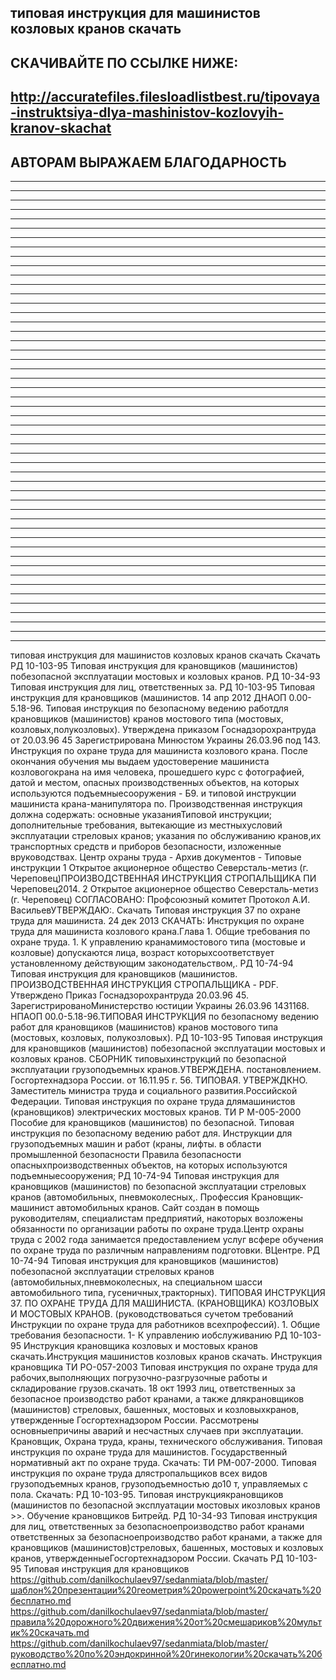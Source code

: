 типовая инструкция для машинистов козловых кранов скачать
--------------------------------------------------
СКАЧИВАЙТЕ ПО ССЫЛКЕ НИЖЕ:
--------------------------------------------------
http://accuratefiles.filesloadlistbest.ru/tipovaya-instruktsiya-dlya-mashinistov-kozlovyih-kranov-skachat
--------------------------------------------------
АВТОРАМ ВЫРАЖАЕМ БЛАГОДАРНОСТЬ
--------------------------------------------------
--------------------------------------------------
--------------------------------------------------
--------------------------------------------------
--------------------------------------------------
--------------------------------------------------
--------------------------------------------------
--------------------------------------------------
--------------------------------------------------
--------------------------------------------------
--------------------------------------------------
--------------------------------------------------
--------------------------------------------------
--------------------------------------------------
--------------------------------------------------
--------------------------------------------------
--------------------------------------------------
--------------------------------------------------
--------------------------------------------------
--------------------------------------------------
--------------------------------------------------
--------------------------------------------------
--------------------------------------------------
--------------------------------------------------
--------------------------------------------------
--------------------------------------------------
--------------------------------------------------
--------------------------------------------------
--------------------------------------------------
--------------------------------------------------
--------------------------------------------------
--------------------------------------------------
--------------------------------------------------
--------------------------------------------------
--------------------------------------------------
--------------------------------------------------
--------------------------------------------------
--------------------------------------------------
--------------------------------------------------
--------------------------------------------------
--------------------------------------------------
--------------------------------------------------
--------------------------------------------------
--------------------------------------------------
--------------------------------------------------
--------------------------------------------------
--------------------------------------------------
--------------------------------------------------
--------------------------------------------------
--------------------------------------------------
--------------------------------------------------
типовая инструкция для машинистов козловых кранов скачать Скачать РД 10-103-95 Типовая инструкция для крановщиков (машинистов) побезопасной эксплуатации мостовых и козловых кранов. РД 10-34-93 Типовая инструкция для лиц, ответственных за. РД 10-103-95 Типовая инструкция для крановщиков (машинистов. 14 апр 2012  ДНАОП 0.00-5.18-96. Типовая инструкция по безопасному ведению работдля крановщиков (машинистов) кранов мостового типа (мостовых, козловых,полукозловых). Утверждена приказом Госнадзорохрантруда от 20.03.96 45 Зарегистрирована Минюстом Украины 26.03.96 под 143. Инструкция по охране труда для машиниста козлового крана. После окончания обучения мы выдаем удостоверение машиниста козловогокрана на имя человека, прошедшего курс с фотографией, датой и местом, опасных производственных объектов, на которых используются подъемныесооружения - Б9. и типовой инструкции машиниста крана-манипулятора по. Производственная инструкция должна содержать: основные указанияТиповой инструкции; дополнительные требования, вытекающие из местныхусловий эксплуатации стреловых кранов; указания по обслуживанию кранов,их транспортных средств и приборов безопасности, изложенные вруководствах. Центр охраны труда - Архив документов - Типовые инструкции
1 Открытое акционерное общество Северсталь-метиз (г. Череповец)ПРОИЗВОДСТВЕННАЯ ИНСТРУКЦИЯ СТРОПАЛЬЩИКА ПИ Череповец2014. 2 Открытое акционерное общество Северсталь-метиз (г. Череповец) СОГЛАСОВАНО: Профсоюзный комитет Протокол А.И. ВасильевУТВЕРЖДАЮ:. Скачать Типовая инструкция  37 по охране труда для машиниста. 24 дек 2013  СКАЧАТЬ: Инструкция по охране труда для машиниста козлового крана.Глава 1. Общие требования по охране труда. 1. К управлению кранамимостового типа (мостовые и козловые) допускаются лица, возраст которыхсоответствует установленному действующим законодательством,. РД 10-74-94 Типовая инструкция для крановщиков (машинистов. ПРОИЗВОДСТВЕННАЯ ИНСТРУКЦИЯ СТРОПАЛЬЩИКА - PDF. Утверждено Приказ Госнадзорохрантруда 20.03.96  45. ЗарегистрированоМинистерство юстиции Украины 26.03.96  1431168. НПАОП 00.0-5.18-96.ТИПОВАЯ ИНСТРУКЦИЯ по безопасному ведению работ для крановщиков (машинистов) кранов мостового типа (мостовых, козловых, полукозловых). РД 10-103-95 Типовая инструкция для крановщиков (машинистов) побезопасной эксплуатации мостовых и козловых кранов. СБОРНИК типовыхинструкций по безопасной эксплуатации грузоподъемных кранов.УТВЕРЖДЕНА. постановлением. Госгортехнадзора России. от 16.11.95 г. 56. ТИПОВАЯ. УТВЕРЖДКНО. Заместитель министра труда и социального развития.Российской Федерации. Типовая инструкция по охране труда длямашинистов (крановщиков) электрических мостовых кранов. ТИ Р М-005-2000
Пособие для крановщиков (машинистов) по безопасной. Типовая инструкция по безопасному ведению работ для. Инструкции для грузоподъемных машин и работ (краны, лифты. в области промышленной безопасности Правила безопасности опасныхпроизводственных объектов, на которых используются подъемныесооружения;  РД 10-74-94 Типовая инструкция для крановщиков (машинистов) по безопасной эксплуатации стреловых кранов (автомобильных, пневмоколесных,. Профессия Крановщик-машинист автомобильных кранов. Сайт создан в помощь руководителям, специалистам предприятий, накоторых возложены обязанности по организации работы по охране труда.Центр охраны труда с 2002 года занимается предоставлением услуг всфере обучения по охране труда по различным направлениям подготовки. ВЦентре. РД 10-74-94 Типовая инструкция для крановщиков (машинистов) побезопасной эксплуатации стреловых кранов (автомобильных,пневмоколесных, на специальном шасси автомобильного типа, гусеничных,тракторных). ТИПОВАЯ ИНСТРУКЦИЯ  37. ПО ОХРАНЕ ТРУДА ДЛЯ МАШИНИСТА. (КРАНОВЩИКА) КОЗЛОВЫХ И МОСТОВЫХ КРАНОВ. (руководствоваться сучетом требований Инструкции по охране труда для работников всехпрофессий). 1. Общие требования безопасности. 1- К управлению иобслуживанию
РД 10-103-95 Инструкция крановщика козловых и мостовых кранов скачать.Инструкция машинистов козловых кранов скачать. Инструкция крановщика ТИ РО-057-2003 Типовая инструкция по охране труда для рабочих,выполняющих погрузочно-разгрузочные работы и складирование грузов.скачать. 18 окт 1993  лиц, ответственных за безопасное производство работ кранами, а также длякрановщиков (машинистов) стреловых, башенных, мостовых и козловыхкранов, утвержденные Госгортехнадзором России. Рассмотрены основныепричины аварий и несчастных случаев при эксплуатации. Крановщик, Охрана труда, краны, технического обслуживания. Типовая инструкция по охране труда для машинистов. Государственный нормативный акт по охране труда. Скачать: ТИ РМ-007-2000. Типовая инструкция по охране труда длястропальщиков всех видов грузоподъемных кранов, грузоподъемностью до10 т, управляемых с пола. Скачать: РД 10-103-95. Типовая инструкциякрановщиков (машинистов по безопасной эксплуатации мостовых икозловых кранов >>. Обучение крановщиков  Битрейд. РД 10-34-93 Типовая инструкция для лиц, ответственных за безопасноепроизводство работ кранами  ответственных за безопасноепроизводство работ кранами, а также для крановщиков (машинистов)стреловых, башенных, мостовых и козловых кранов, утвержденныеГосгортехнадзором России.
Скачать РД 10-103-95 Типовая инструкция для крановщиков
https://github.com/danilkochulaev97/sedanmiata/blob/master/шаблон%20презентации%20геометрия%20powerpoint%20скачать%20бесплатно.md
https://github.com/danilkochulaev97/sedanmiata/blob/master/правила%20дорожного%20движения%20от%20смешариков%20мультик%20скачать.md
https://github.com/danilkochulaev97/sedanmiata/blob/master/руководство%20по%20эндокринной%20гинекологии%20скачать%20бесплатно.md